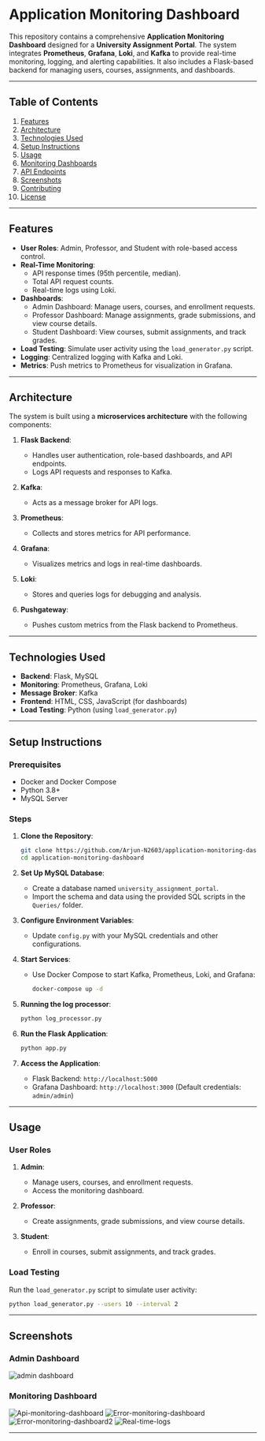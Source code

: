 # Application Monitoring Dashboard

This repository contains a comprehensive **Application Monitoring Dashboard** designed for a **University Assignment Portal**. The system integrates **Prometheus**, **Grafana**, **Loki**, and **Kafka** to provide real-time monitoring, logging, and alerting capabilities. It also includes a Flask-based backend for managing users, courses, assignments, and dashboards.

---

## Table of Contents

1. [Features](#features)
2. [Architecture](#architecture)
3. [Technologies Used](#technologies-used)
4. [Setup Instructions](#setup-instructions)
5. [Usage](#usage)
6. [Monitoring Dashboards](#monitoring-dashboards)
7. [API Endpoints](#api-endpoints)
8. [Screenshots](#screenshots)
9. [Contributing](#contributing)
10. [License](#license)

---

## Features

- **User Roles**: Admin, Professor, and Student with role-based access control.
- **Real-Time Monitoring**:
  - API response times (95th percentile, median).
  - Total API request counts.
  - Real-time logs using Loki.
- **Dashboards**:
  - Admin Dashboard: Manage users, courses, and enrollment requests.
  - Professor Dashboard: Manage assignments, grade submissions, and view course details.
  - Student Dashboard: View courses, submit assignments, and track grades.
- **Load Testing**: Simulate user activity using the `load_generator.py` script.
- **Logging**: Centralized logging with Kafka and Loki.
- **Metrics**: Push metrics to Prometheus for visualization in Grafana.

---

## Architecture

The system is built using a **microservices architecture** with the following components:

1. **Flask Backend**:
   - Handles user authentication, role-based dashboards, and API endpoints.
   - Logs API requests and responses to Kafka.

2. **Kafka**:
   - Acts as a message broker for API logs.

3. **Prometheus**:
   - Collects and stores metrics for API performance.

4. **Grafana**:
   - Visualizes metrics and logs in real-time dashboards.

5. **Loki**:
   - Stores and queries logs for debugging and analysis.

6. **Pushgateway**:
   - Pushes custom metrics from the Flask backend to Prometheus.

---

## Technologies Used

- **Backend**: Flask, MySQL
- **Monitoring**: Prometheus, Grafana, Loki
- **Message Broker**: Kafka
- **Frontend**: HTML, CSS, JavaScript (for dashboards)
- **Load Testing**: Python (using `load_generator.py`)

---

## Setup Instructions

### Prerequisites

- Docker and Docker Compose
- Python 3.8+
- MySQL Server

### Steps

1. **Clone the Repository**:
   ```bash
   git clone https://github.com/Arjun-N2603/application-monitoring-dashboard.git
   cd application-monitoring-dashboard
   ```

2. **Set Up MySQL Database**:
   - Create a database named `university_assignment_portal`.
   - Import the schema and data using the provided SQL scripts in the `Queries/` folder.

3. **Configure Environment Variables**:
   - Update `config.py` with your MySQL credentials and other configurations.

4. **Start Services**:
   - Use Docker Compose to start Kafka, Prometheus, Loki, and Grafana:
     ```bash
     docker-compose up -d
     ```

5. **Running the log processor**:
   ```bash
   python log_processor.py
   ```

6. **Run the Flask Application**:
   ```bash
   python app.py
   ```

7. **Access the Application**:
   - Flask Backend: `http://localhost:5000`
   - Grafana Dashboard: `http://localhost:3000` (Default credentials: `admin/admin`)

---

## Usage

### User Roles

1. **Admin**:
   - Manage users, courses, and enrollment requests.
   - Access the monitoring dashboard.

2. **Professor**:
   - Create assignments, grade submissions, and view course details.

3. **Student**:
   - Enroll in courses, submit assignments, and track grades.

### Load Testing

Run the `load_generator.py` script to simulate user activity:
```bash
python load_generator.py --users 10 --interval 2
```

---

## Screenshots

### Admin Dashboard
![admin dashboard](image.png)

### Monitoring Dashboard
![Api-monitoring-dashboard](image-1.png)
![Error-monitoring-dashboard](image-3.png)
![Error-monitoring-dashboard2](image-2.png)
![Real-time-logs](image-4.png)

---

